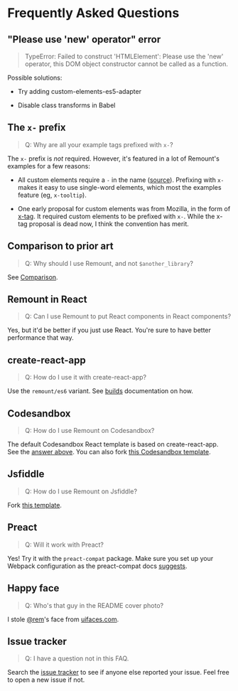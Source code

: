 # Frequently Asked Questions

## "Please use 'new' operator" error

> TypeError: Failed to construct 'HTMLElement': Please use the 'new' operator, this DOM object constructor cannot be called as a function.

Possible solutions:

- Try adding custom-elements-es5-adapter

- Disable class transforms in Babel

## The `x-` prefix

> Q: Why are all your example tags prefixed with `x-`?

The `x-` prefix is _not_ required. However, it's featured in a lot of Remount's examples for a few reasons:

- All custom elements require a `-` in the name ([source](https://developer.mozilla.org/en-US/docs/Web/Web_Components/Using_custom_elements#High-level_view)). Prefixing with `x-` makes it easy to use single-word elements, which most the examples feature (eg, `x-tooltip`).

- One early proposal for custom elements was from Mozilla, in the form of [x-tag](https://wiki.mozilla.org/Apps/x-tag). It required custom elements to be prefixed with `x-`. While the x-tag proposal is dead now, I think the convention has merit.

## Comparison to prior art

> Q: Why should I use Remount, and not `$another_library`?

See [Comparison](comparison.md).

## Remount in React

> Q: Can I use Remount to put React components in React components?

Yes, but it'd be better if you just use React. You're sure to have better performance that way.

## create-react-app

> Q: How do I use it with create-react-app?

Use the `remount/es6` variant. See [builds](./builds.md) documentation on how.

## Codesandbox

> Q: How do I use Remount on Codesandbox?

The default Codesandbox React template is based on create-react-app. See the [answer above](#create-react-app). You can also fork [this Codesandbox template](https://codesandbox.io/s/yqqv0zz16x).

## Jsfiddle

> Q: How do I use Remount on Jsfiddle?

Fork [this template](http://jsfiddle.net/rstacruz/zjov6hdu/).

## Preact

> Q: Will it work with Preact?

Yes! Try it with the `preact-compat` package. Make sure you set up your Webpack configuration as the preact-compat docs [suggests](https://www.npmjs.com/package/preact-compat#usage-with-webpack).

## Happy face

> Q: Who's that guy in the README cover photo?

I stole [@rem](https://twitter.com/rem)'s face from [uifaces.com](https://uifaces.com/).

## Issue tracker

> Q: I have a question not in this FAQ.

Search the [issue tracker](https://github.com/rstacruz/remount/issues) to see if anyone else reported your issue. Feel free to open a new issue if not.
